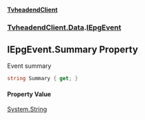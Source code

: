 #### [TvheadendClient](./index.md 'index')
### [TvheadendClient.Data](./TvheadendClient-Data.md 'TvheadendClient.Data').[IEpgEvent](./TvheadendClient-Data-IEpgEvent.md 'TvheadendClient.Data.IEpgEvent')
## IEpgEvent.Summary Property
Event summary  
```csharp
string Summary { get; }
```
#### Property Value
[System.String](https://docs.microsoft.com/en-us/dotnet/api/System.String 'System.String')  
